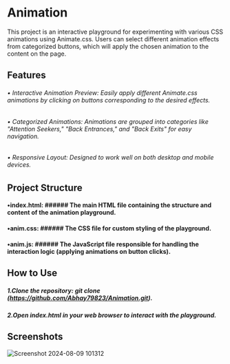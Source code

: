 # Animation
This project is an interactive playground for experimenting with various CSS animations using Animate.css. Users can select different animation effects from categorized buttons, which will apply the chosen animation to the content on the page.

## Features
###### •	Interactive Animation Preview: Easily apply different Animate.css animations by clicking on buttons corresponding to the desired effects.
###### •	Categorized Animations: Animations are grouped into categories like "Attention Seekers," "Back Entrances," and "Back Exits" for easy navigation.
###### •	Responsive Layout: Designed to work well on both desktop and mobile devices.

## Project Structure
#### •index.html: ###### The main HTML file containing the structure and content of the animation playground.
#### •anim.css: ###### The CSS file for custom styling of the playground.
#### •anim.js: ###### The JavaScript file responsible for handling the interaction logic (applying animations on button clicks).

## How to Use
##### 1.Clone the repository: git clone (https://github.com/Abhay79823/Animation.git).
##### 2.Open index.html in your web browser to interact with the playground.

## Screenshots
![Screenshot 2024-08-09 101312](https://github.com/user-attachments/assets/1a9ad2a3-9aac-40ff-b889-6e98c32097c1)


